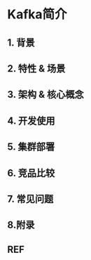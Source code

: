 # Kafka简介

## 1. 背景

## 2. 特性 & 场景

## 3. 架构 & 核心概念

## 4. 开发使用

## 5. 集群部署

## 6. 竞品比较

## 7. 常见问题

## 8.附录

## REF